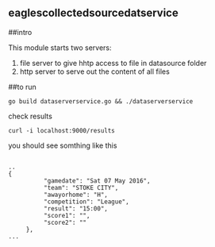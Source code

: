 ## eaglescollectedsourcedatservice

##intro

This module starts two servers:

1. file server to give hhtp access to file in datasource folder
2. http server to serve out the content of all files

##to run

```
go build dataserverservice.go && ./dataserverservice

```
check results

```
curl -i localhost:9000/results

```

you should see somthing like this


```

..
{
          "gamedate": "Sat 07 May 2016",
          "team": "STOKE CITY",
          "awayorhome": "H",
          "competition": "League",
          "result": "15:00",
          "score1": "",
          "score2": ""
     },
...